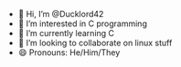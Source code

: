- 👋 Hi, I’m @Ducklord42
- 👀 I’m interested in C programming
- 🌱 I’m currently learning C
- 💞️ I’m looking to collaborate on linux stuff
- 😄 Pronouns: He/Him/They
<!--- - ⚡ Fun fact: ...--->

<!---
Ducklord42/Ducklord42 is a ✨ special ✨ repository because its `README.md` (this file) appears on your GitHub profile.
You can click the Preview link to take a look at your changes.
--->
